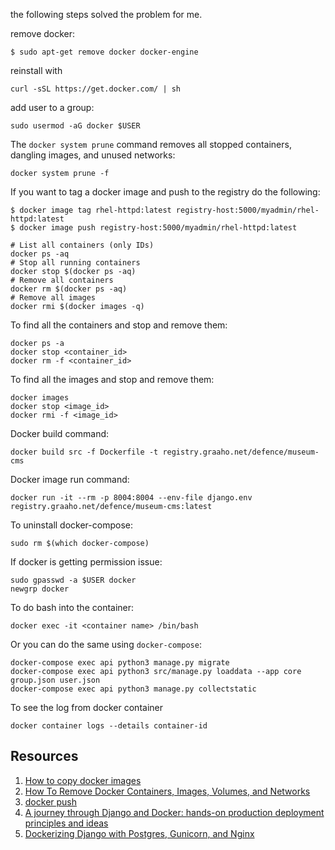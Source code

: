 the following steps solved the problem for me.

remove docker:
```
$ sudo apt-get remove docker docker-engine
```
reinstall with
```
curl -sSL https://get.docker.com/ | sh
```
add user to a group:
```
sudo usermod -aG docker $USER
```
The `docker system prune` command removes all stopped containers, dangling images, and unused networks:
```
docker system prune -f
```
If you want to tag a docker image and push to the registry do the following:

```
$ docker image tag rhel-httpd:latest registry-host:5000/myadmin/rhel-httpd:latest
$ docker image push registry-host:5000/myadmin/rhel-httpd:latest
```
```
# List all containers (only IDs)
docker ps -aq
# Stop all running containers
docker stop $(docker ps -aq)
# Remove all containers
docker rm $(docker ps -aq)
# Remove all images
docker rmi $(docker images -q)
```
To find all the containers and stop and remove them:
```
docker ps -a
docker stop <container_id>
docker rm -f <container_id>
```
To find all the images and stop and remove them:
```
docker images
docker stop <image_id>
docker rmi -f <image_id>
```
Docker build command:
```
docker build src -f Dockerfile -t registry.graaho.net/defence/museum-cms
```
Docker image run command:
```
docker run -it --rm -p 8004:8004 --env-file django.env registry.graaho.net/defence/museum-cms:latest
```
To uninstall docker-compose:
```
sudo rm $(which docker-compose)
```
If docker is getting permission issue:
```
sudo gpasswd -a $USER docker
newgrp docker
```
To do bash into the container:
```
docker exec -it <container name> /bin/bash
```
Or you can do the same using `docker-compose`:
```
docker-compose exec api python3 manage.py migrate
docker-compose exec api python3 src/manage.py loaddata --app core group.json user.json
docker-compose exec api python3 manage.py collectstatic
```
To see the log from docker container
```
docker container logs --details container-id
```
## Resources
1. [How to copy docker images](https://stackoverflow.com/questions/23935141/how-to-copy-docker-images-from-one-host-to-another-without-using-a-repository)
2. [How To Remove Docker Containers, Images, Volumes, and Networks](https://linuxize.com/post/how-to-remove-docker-images-containers-volumes-and-networks/#:~:text=%2D%2Drm%20flag.-,Removing%20one%20or%20more%20containers,containers%20you%20want%20to%20remove.)
3. [docker push](https://docs.docker.com/engine/reference/commandline/push/)
4. [A journey through Django and Docker: hands-on production deployment principles and ideas](https://dev.to/zompro/a-journey-through-django-and-docker-hands-on-production-deployment-principles-and-ideas-17a3)
5. [Dockerizing Django with Postgres, Gunicorn, and Nginx](https://testdriven.io/blog/dockerizing-django-with-postgres-gunicorn-and-nginx/)
